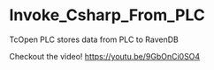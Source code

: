 # Invoke_Csharp_From_PLC
TcOpen PLC stores data from PLC to RavenDB

Checkout the video! https://youtu.be/9GbOnCi0SO4
